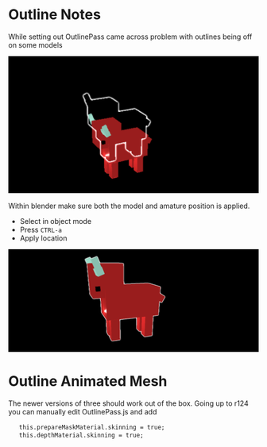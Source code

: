 # Outline Notes

While setting out OutlinePass came across problem with outlines being off on some models

![outline off centered](./images/outline-off.png)

Within blender make sure both the model and amature position is applied.

- Select in object mode
- Press `CTRL-a`
- Apply location


![outline off centered](./images/outline-fixed.png)


# Outline Animated Mesh
The newer versions of three should work out of the box. Going up to r124 you can manually edit OutlinePass.js and add

```
   this.prepareMaskMaterial.skinning = true;
   this.depthMaterial.skinning = true;
```